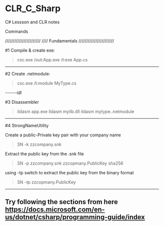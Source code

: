 # CLR_C_Sharp
C# Lessson and CLR notes 

Commands

///////////////////////
//// Fundamentals
///////////////////////

#1 Compile & create exe:  

> csc.exe  	/out:App.exe  	/t:exe	App.cs

------

#2 Create .netmodule:  

> csc.exe  	/t:module 	MyType.cs

------idl

#3 Disassembler

> ildasm	app.exe
> ildasm	mylib.dll
> ildasm	mytype..netmodule

------

#4 StrongNameUtility

Create a public-Private key pair with your company name
> SN -k zzcompany.snk

Extract the public key from the .snk file
> SN -p zzcompany.snk zzcopmany.PublicKey sha256

using -tp switch to extract the public key from the binary format 
> SN -tp zzcopmany.PublicKey

------

Try following the sections from here
https://docs.microsoft.com/en-us/dotnet/csharp/programming-guide/index
------
